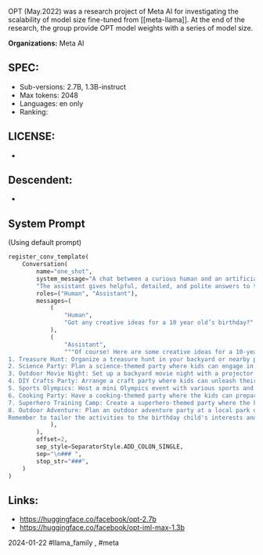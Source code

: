 OPT (May.2022) was a research project of Meta AI for investigating the scalability of model size fine-tuned from [[meta-llama]]. At the end of the research, the group provide OPT model weights with a series of model size.

**Organizations:** Meta AI
## SPEC:
- Sub-versions: 2.7B, 1.3B-instruct
- Max tokens: 2048
- Languages: en only
- Ranking: 
## LICENSE: 
- 
## Descendent:
- 

## System Prompt
(Using default prompt)
```python
register_conv_template(
    Conversation(
        name="one_shot",
        system_message="A chat between a curious human and an artificial intelligence assistant. "
        "The assistant gives helpful, detailed, and polite answers to the human's questions.",
        roles=("Human", "Assistant"),
        messages=(
            (
                "Human",
                "Got any creative ideas for a 10 year old’s birthday?",
            ),
            (
                "Assistant",
                """Of course! Here are some creative ideas for a 10-year-old's birthday party:
1. Treasure Hunt: Organize a treasure hunt in your backyard or nearby park. Create clues and riddles for the kids to solve, leading them to hidden treasures and surprises.
2. Science Party: Plan a science-themed party where kids can engage in fun and interactive experiments. You can set up different stations with activities like making slime, erupting volcanoes, or creating simple chemical reactions.
3. Outdoor Movie Night: Set up a backyard movie night with a projector and a large screen or white sheet. Create a cozy seating area with blankets and pillows, and serve popcorn and snacks while the kids enjoy a favorite movie under the stars.
4. DIY Crafts Party: Arrange a craft party where kids can unleash their creativity. Provide a variety of craft supplies like beads, paints, and fabrics, and let them create their own unique masterpieces to take home as party favors.
5. Sports Olympics: Host a mini Olympics event with various sports and games. Set up different stations for activities like sack races, relay races, basketball shooting, and obstacle courses. Give out medals or certificates to the participants.
6. Cooking Party: Have a cooking-themed party where the kids can prepare their own mini pizzas, cupcakes, or cookies. Provide toppings, frosting, and decorating supplies, and let them get hands-on in the kitchen.
7. Superhero Training Camp: Create a superhero-themed party where the kids can engage in fun training activities. Set up an obstacle course, have them design their own superhero capes or masks, and organize superhero-themed games and challenges.
8. Outdoor Adventure: Plan an outdoor adventure party at a local park or nature reserve. Arrange activities like hiking, nature scavenger hunts, or a picnic with games. Encourage exploration and appreciation for the outdoors.
Remember to tailor the activities to the birthday child's interests and preferences. Have a great celebration!""",
            ),
        ),
        offset=2,
        sep_style=SeparatorStyle.ADD_COLON_SINGLE,
        sep="\n### ",
        stop_str="###",
    )
)

```

## Links:
- https://huggingface.co/facebook/opt-2.7b
- https://huggingface.co/facebook/opt-iml-max-1.3b

2024-01-22
#llama_family , #meta